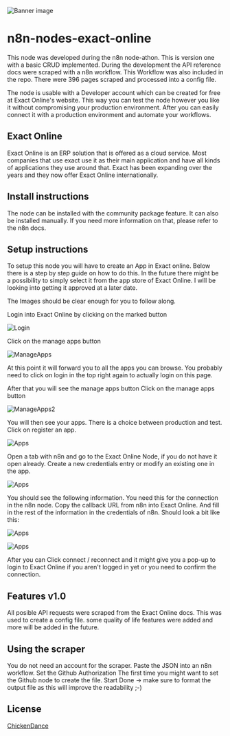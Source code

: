 ![Banner image](https://user-images.githubusercontent.com/10284570/173569848-c624317f-42b1-45a6-ab09-f0ea3c247648.png)

# n8n-nodes-exact-online

This node was developed during the n8n node-athon. This is version one with a basic CRUD implemented.
During the development the API reference docs were scraped with a n8n workflow. This Workflow was also included in the repo.
There were 396 pages scraped and processed into a config file.

The node is usable with a Developer account which can be created for free at Exact Online's website. This way you can test the node however you like it without compromising your production environment.
After you can easily connect it with a production environment and automate your workflows.

## Exact Online

Exact Online is an ERP solution that is offered as a cloud service. Most companies that use exact use it as their main application and have all kinds of applications they use around that. Exact has been expanding over the years and they now offer Exact Online internationally.

## Install instructions

The node can be installed with the community package feature. It can also be installed manually. 
If you need more information on that, please refer to the n8n docs.

## Setup instructions

To setup this node you will have to create an App in Exact online. Below there is a step by step guide on how to do this.
In the future there might be a possibility to simply select it from the app store of Exact Online. I will be looking into getting it approved at a later date.

The Images should be clear enough for you to follow along.

Login into Exact Online by clicking on the marked button

![Login](https://github.com/bramkn/ExactOnline/blob/master/Images/login.png)

Click on the manage apps button

![ManageApps](https://github.com/bramkn/ExactOnline/blob/master/Images/manageapps.png)

At this point it will forward you to all the apps you can browse. You probably need to click on login in the top right again to actually login on this page.

After that you will see the manage apps button
Click on the manage apps button

![ManageApps2](https://github.com/bramkn/ExactOnline/blob/master/Images/manageapps2.png)

You will then see your apps. There is a choice between production and test. Click on register an app.

![Apps](https://github.com/bramkn/ExactOnline/blob/master/Images/Apps.png)

Open a tab with n8n and go to the Exact Online Node, if you do not have it open already.
Create a new credentials entry or modify an existing one in the app.

![Apps](https://github.com/bramkn/ExactOnline/blob/master/Images/credentials.png)

You should see the following information. You need this for the connection in the n8n node.
Copy the callback URL from n8n into Exact Online. And fill in the rest of the information in the credentials of n8n.
Should look a bit like this:

![Apps](https://github.com/bramkn/ExactOnline/blob/master/Images/oauth2Exact2.png)

![Apps](https://github.com/bramkn/ExactOnline/blob/master/Images/Oauth2n8n2.png)

After you can Click connect / reconnect and it might give you a pop-up to login to Exact Online if you aren't logged in yet or you need to confirm the connection.

## Features v1.0

All posible API requests were scraped from the Exact Online docs. This was used to create a config file. some quality of life features were added and more will be added in the future.



## Using the scraper

You do not need an account for the scraper.
Paste the JSON into an n8n workflow.
Set the Github Authorization
The first time you might want to set the Github node to create the file.
Start
Done -> make sure to format the output file as this will improve the readability ;-)

## License

[ChickenDance](https://github.com/bramkn/ExactOnline/blob/master/n8n-nodes-exact-online/LICENSE.md)
